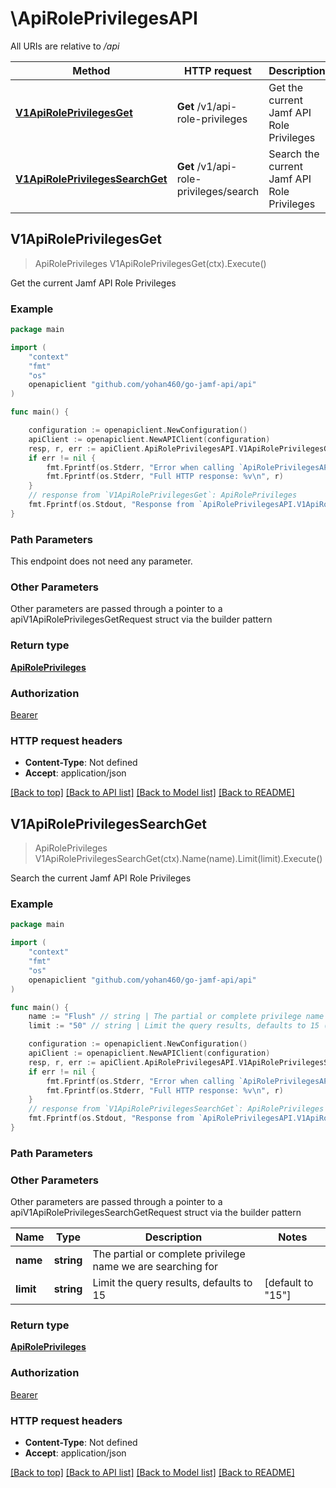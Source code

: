 # \ApiRolePrivilegesAPI

All URIs are relative to */api*

Method | HTTP request | Description
------------- | ------------- | -------------
[**V1ApiRolePrivilegesGet**](ApiRolePrivilegesAPI.md#V1ApiRolePrivilegesGet) | **Get** /v1/api-role-privileges | Get the current Jamf API Role Privileges
[**V1ApiRolePrivilegesSearchGet**](ApiRolePrivilegesAPI.md#V1ApiRolePrivilegesSearchGet) | **Get** /v1/api-role-privileges/search | Search the current Jamf API Role Privileges



## V1ApiRolePrivilegesGet

> ApiRolePrivileges V1ApiRolePrivilegesGet(ctx).Execute()

Get the current Jamf API Role Privileges



### Example

```go
package main

import (
	"context"
	"fmt"
	"os"
	openapiclient "github.com/yohan460/go-jamf-api/api"
)

func main() {

	configuration := openapiclient.NewConfiguration()
	apiClient := openapiclient.NewAPIClient(configuration)
	resp, r, err := apiClient.ApiRolePrivilegesAPI.V1ApiRolePrivilegesGet(context.Background()).Execute()
	if err != nil {
		fmt.Fprintf(os.Stderr, "Error when calling `ApiRolePrivilegesAPI.V1ApiRolePrivilegesGet``: %v\n", err)
		fmt.Fprintf(os.Stderr, "Full HTTP response: %v\n", r)
	}
	// response from `V1ApiRolePrivilegesGet`: ApiRolePrivileges
	fmt.Fprintf(os.Stdout, "Response from `ApiRolePrivilegesAPI.V1ApiRolePrivilegesGet`: %v\n", resp)
}
```

### Path Parameters

This endpoint does not need any parameter.

### Other Parameters

Other parameters are passed through a pointer to a apiV1ApiRolePrivilegesGetRequest struct via the builder pattern


### Return type

[**ApiRolePrivileges**](ApiRolePrivileges.md)

### Authorization

[Bearer](../README.md#Bearer)

### HTTP request headers

- **Content-Type**: Not defined
- **Accept**: application/json

[[Back to top]](#) [[Back to API list]](../README.md#documentation-for-api-endpoints)
[[Back to Model list]](../README.md#documentation-for-models)
[[Back to README]](../README.md)


## V1ApiRolePrivilegesSearchGet

> ApiRolePrivileges V1ApiRolePrivilegesSearchGet(ctx).Name(name).Limit(limit).Execute()

Search the current Jamf API Role Privileges



### Example

```go
package main

import (
	"context"
	"fmt"
	"os"
	openapiclient "github.com/yohan460/go-jamf-api/api"
)

func main() {
	name := "Flush" // string | The partial or complete privilege name we are searching for
	limit := "50" // string | Limit the query results, defaults to 15 (optional) (default to "15")

	configuration := openapiclient.NewConfiguration()
	apiClient := openapiclient.NewAPIClient(configuration)
	resp, r, err := apiClient.ApiRolePrivilegesAPI.V1ApiRolePrivilegesSearchGet(context.Background()).Name(name).Limit(limit).Execute()
	if err != nil {
		fmt.Fprintf(os.Stderr, "Error when calling `ApiRolePrivilegesAPI.V1ApiRolePrivilegesSearchGet``: %v\n", err)
		fmt.Fprintf(os.Stderr, "Full HTTP response: %v\n", r)
	}
	// response from `V1ApiRolePrivilegesSearchGet`: ApiRolePrivileges
	fmt.Fprintf(os.Stdout, "Response from `ApiRolePrivilegesAPI.V1ApiRolePrivilegesSearchGet`: %v\n", resp)
}
```

### Path Parameters



### Other Parameters

Other parameters are passed through a pointer to a apiV1ApiRolePrivilegesSearchGetRequest struct via the builder pattern


Name | Type | Description  | Notes
------------- | ------------- | ------------- | -------------
 **name** | **string** | The partial or complete privilege name we are searching for | 
 **limit** | **string** | Limit the query results, defaults to 15 | [default to &quot;15&quot;]

### Return type

[**ApiRolePrivileges**](ApiRolePrivileges.md)

### Authorization

[Bearer](../README.md#Bearer)

### HTTP request headers

- **Content-Type**: Not defined
- **Accept**: application/json

[[Back to top]](#) [[Back to API list]](../README.md#documentation-for-api-endpoints)
[[Back to Model list]](../README.md#documentation-for-models)
[[Back to README]](../README.md)

